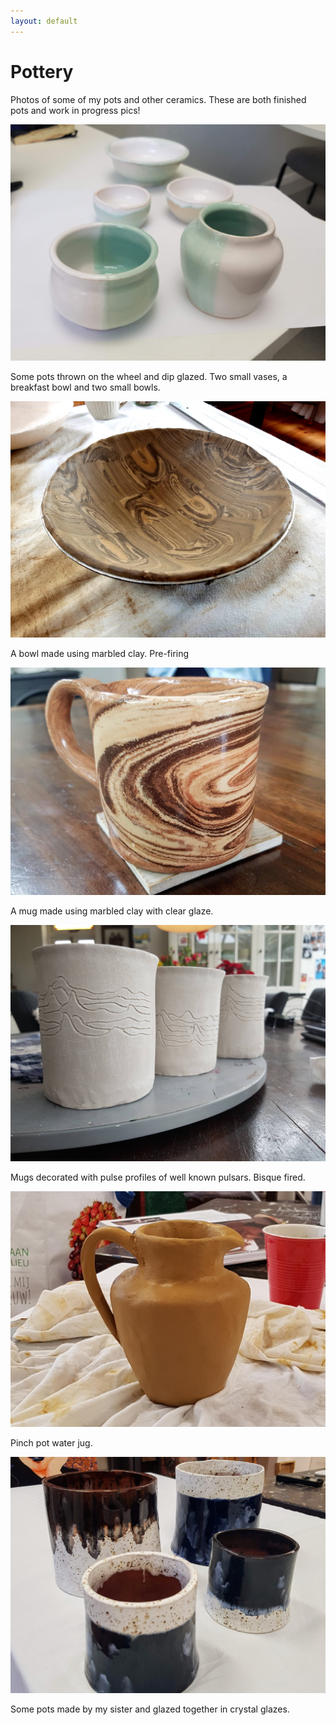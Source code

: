 ```yaml
---
layout: default
---
```


# Pottery

Photos of some of my pots and other ceramics. These are both finished pots and work in progress pics! 

![alt text](./images/makespace_pots.jpg)

Some pots thrown on the wheel and dip glazed. Two small vases, a breakfast bowl and two small bowls.

![alt text](./images/marbled_bowl.jpg)

A bowl made using marbled clay. Pre-firing

![alt text](./images/marbled_mug.jpg)

A mug made using marbled clay with clear glaze.

![alt text](./images/pulsar_motif_mugs.jpg)

Mugs decorated with pulse profiles of well known pulsars. Bisque fired.

![alt text](./images/water_jug.jpg)

Pinch pot water jug.

![alt text](./images/pots_by_mirre.jpg)

Some pots made by my sister and glazed together in crystal glazes.
